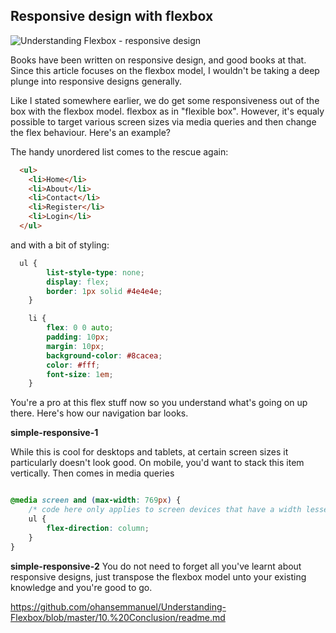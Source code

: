 ## Responsive design with flexbox

![Understanding Flexbox - responsive design](http://i.imgur.com/kCh7pgs.jpg)

Books have been written on responsive design, and good books at that. Since this article focuses on the flexbox model, I wouldn't be taking a deep plunge into responsive designs generally.


Like I stated somewhere earlier, we do get some responsiveness out of the box with the flexbox model. flexbox as in "flexible box". However, it's equaly possible to target various screen sizes via media queries and then change the flex behaviour. Here's an example?

The handy unordered list comes to the rescue again:

```html
  <ul>
    <li>Home</li>
    <li>About</li>
    <li>Contact</li>
    <li>Register</li>
    <li>Login</li>
  </ul>
```

and with a bit of styling:

```css
  ul {
		list-style-type: none;
		display: flex;
		border: 1px solid #4e4e4e;
	}

	li {
		flex: 0 0 auto;
		padding: 10px;
		margin: 10px;
		background-color: #8cacea;
		color: #fff;
		font-size: 1em;
	}
```
You're a pro at this flex stuff now so you understand what's going on up there. Here's how our navigation bar looks.

**simple-responsive-1**

While this is cool for desktops and tablets, at certain screen sizes it particularly doesn't look good. On mobile, you'd want to stack this item vertically. Then comes in media queries

```css

@media screen and (max-width: 769px) {
	/* code here only applies to screen devices that have a width lesser than 769px*/
	ul {
		flex-direction: column;
	}
}

```
**simple-responsive-2**
You do not need to forget all you've learnt about responsive designs, just transpose the flexbox model unto your existing knowledge and you're good to go.

https://github.com/ohansemmanuel/Understanding-Flexbox/blob/master/10.%20Conclusion/readme.md
